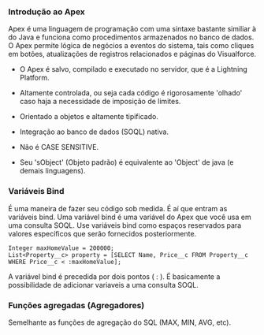 ### Introdução ao Apex
Apex é uma linguagem de programação com uma sintaxe bastante similiar à do Java
e funciona como procedimentos armazenados no banco de dados. O Apex permite lógica de negócios a eventos do sistema, tais como cliques em botões, atualizações de registros relacionados e páginas do Visualforce.

- O Apex é salvo, compilado e executado no servidor, que é a Lightning Platform.

- Altamente controlada, ou seja cada código é rigorosamente 'olhado' caso haja a necessidade de imposição de limites.

- Orientado a objetos e altamente tipificado.

- Integração ao banco de dados (SOQL) nativa.

- Não é CASE SENSITIVE.

- Seu 'sObject' (Objeto padrão) é equivalente ao 'Object' de java (e demais linguagens).


### Variáveis Bind
É uma maneira de fazer seu código sob medida. É aí que entram as variáveis bind. Uma variável bind é uma variável do Apex que você usa em uma consulta SOQL. Use variáveis bind como espaços reservados para valores específicos que serão fornecidos posteriormente.

```
Integer maxHomeValue = 200000;
List<Property__c> property = [SELECT Name, Price__c FROM Property__c WHERE Price__c < :maxHomeValue];  
```
A variável bind é precedida por dois pontos ( : ). É basicamente a possibilidade de adicionar variaveis a uma consulta SOQL.

### Funções agregadas (Agregadores)
Semelhante as funções de agregação do SQL (MAX, MIN, AVG, etc).

